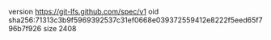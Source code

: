 version https://git-lfs.github.com/spec/v1
oid sha256:71313c3b9f5969392537c31ef0668e039372559412e8222f5eed65f796b7f926
size 2408
